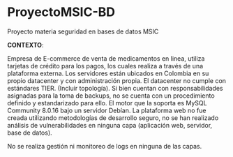 # ProyectoMSIC-BD
Proyecto materia seguridad en bases de datos MSIC

<b>CONTEXTO</b>: 

Empresa de E-commerce de venta de medicamentos en linea, utiliza tarjetas de crédito para los pagos, los cuales realiza a través de una plataforma externa. Los servidores están ubicados en Colombia en su propio datacenter y con administración propia. El datacenter no cumple con estándares TIER. (Incluir topología).
Si bien cuentan con responsabilidades asignadas para la toma de backups, no se cuenta con un procedimiento definido y estandarizado para ello.
El motor que la soporta es MySQL Community 8.0.16 bajo un servidor Debían. 
La plataforma web no fue creada utilizando metodologías de desarrollo seguro, no se han realizado análisis de vulnerabilidades en ninguna capa (aplicación web, servidor, base de datos).

No se realiza gestión ni monitoreo de logs en ninguna de las capas.
